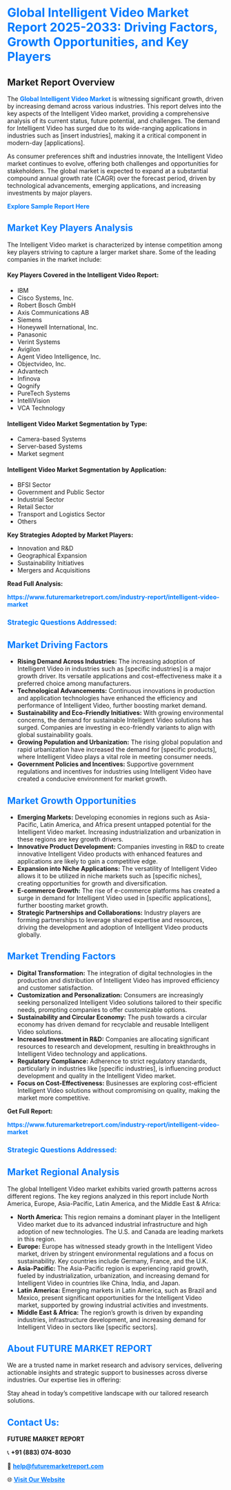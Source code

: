 <h1 style="color: #007BFF;">Global Intelligent Video Market Report 2025-2033: Driving Factors, Growth Opportunities, and Key Players</h1>

<section id="overview">
<h2>Market Report Overview</h2>
<p>The <a href="https://www.futuremarketreport.com/industry-report/intelligent-video-market" style="color: #007BFF; text-decoration: none;"><strong>Global Intelligent Video Market</strong></a> is witnessing significant growth, driven by increasing demand across various industries. This report delves into the key aspects of the Intelligent Video market, providing a comprehensive analysis of its current status, future potential, and challenges. The demand for Intelligent Video has surged due to its wide-ranging applications in industries such as [insert industries], making it a critical component in modern-day [applications].</p>
<p>As consumer preferences shift and industries innovate, the Intelligent Video market continues to evolve, offering both challenges and opportunities for stakeholders. The global market is expected to expand at a substantial compound annual growth rate (CAGR) over the forecast period, driven by technological advancements, emerging applications, and increasing investments by major players.</p>
</section>

<section id="overview">
<p><a href="https://www.futuremarketreport.com/request-sample/reportId=101925" style="color: #007BFF; text-decoration: none;"><strong>Explore Sample Report Here</strong></a></p>
</section>

<section id="key-players">
<h2 style="color: #007BFF;">Market Key Players Analysis</h2>
<p>The Intelligent Video market is characterized by intense competition among key players striving to capture a larger market share. Some of the leading companies in the market include:</p>
<h4>Key Players Covered in the Intelligent Video Report:</h4>
<ul><li>IBM</li><li>Cisco Systems, Inc.</li><li>Robert Bosch GmbH</li><li>Axis Communications AB</li><li>Siemens</li><li>Honeywell International, Inc.</li><li>Panasonic</li><li>Verint Systems</li><li>Avigilon</li><li>Agent Video Intelligence, Inc.</li><li>Objectvideo, Inc.</li><li>Advantech</li><li>Infinova</li><li>Qognify</li><li>PureTech Systems</li><li>IntelliVision</li><li>VCA Technology</li></ul>
<h4>Intelligent Video Market Segmentation by Type:</h4>
<ul><li>Camera-based Systems</li><li>Server-based Systems</li><li>Market segment</li></ul>

<h4>Intelligent Video Market Segmentation by Application:</h4>
<ul><li>BFSI Sector</li><li>Government and Public Sector</li><li>Industrial Sector</li><li>Retail Sector</li><li>Transport and Logistics Sector</li><li>Others</li></ul>
<p><strong>Key Strategies Adopted by Market Players:</strong></p>
<ul>
<li>Innovation and R&D</li>
<li>Geographical Expansion</li>
<li>Sustainability Initiatives</li>
<li>Mergers and Acquisitions</li>
</ul>
</section>

<section>
<p><strong>Read Full Analysis: </strong></p><a href="https://www.futuremarketreport.com/industry-report/intelligent-video-market" style="color: #007BFF; text-decoration: none;"><strong>https://www.futuremarketreport.com/industry-report/intelligent-video-market</strong></a>
<h3 style="color: #007BFF;">Strategic Questions Addressed:</h3>
</section>

<section id="driving-factors">
<h2 style="color: #007BFF;">Market Driving Factors</h2>
<ul>
<li><strong>Rising Demand Across Industries:</strong> The increasing adoption of Intelligent Video in industries such as [specific industries] is a major growth driver. Its versatile applications and cost-effectiveness make it a preferred choice among manufacturers.</li>
<li><strong>Technological Advancements:</strong> Continuous innovations in production and application technologies have enhanced the efficiency and performance of Intelligent Video, further boosting market demand.</li>
<li><strong>Sustainability and Eco-Friendly Initiatives:</strong> With growing environmental concerns, the demand for sustainable Intelligent Video solutions has surged. Companies are investing in eco-friendly variants to align with global sustainability goals.</li>
<li><strong>Growing Population and Urbanization:</strong> The rising global population and rapid urbanization have increased the demand for [specific products], where Intelligent Video plays a vital role in meeting consumer needs.</li>
<li><strong>Government Policies and Incentives:</strong> Supportive government regulations and incentives for industries using Intelligent Video have created a conducive environment for market growth.</li>
</ul>
</section>

<section id="growth-opportunities">
<h2 style="color: #007BFF;">Market Growth Opportunities</h2>
<ul>
<li><strong>Emerging Markets:</strong> Developing economies in regions such as Asia-Pacific, Latin America, and Africa present untapped potential for the Intelligent Video market. Increasing industrialization and urbanization in these regions are key growth drivers.</li>
<li><strong>Innovative Product Development:</strong> Companies investing in R&D to create innovative Intelligent Video products with enhanced features and applications are likely to gain a competitive edge.</li>
<li><strong>Expansion into Niche Applications:</strong> The versatility of Intelligent Video allows it to be utilized in niche markets such as [specific niches], creating opportunities for growth and diversification.</li>
<li><strong>E-commerce Growth:</strong> The rise of e-commerce platforms has created a surge in demand for Intelligent Video used in [specific applications], further boosting market growth.</li>
<li><strong>Strategic Partnerships and Collaborations:</strong> Industry players are forming partnerships to leverage shared expertise and resources, driving the development and adoption of Intelligent Video products globally.</li>
</ul>
</section>

<section id="trending-factors">
<h2 style="color: #007BFF;">Market Trending Factors</h2>
<ul>
<li><strong>Digital Transformation:</strong> The integration of digital technologies in the production and distribution of Intelligent Video has improved efficiency and customer satisfaction.</li>
<li><strong>Customization and Personalization:</strong> Consumers are increasingly seeking personalized Intelligent Video solutions tailored to their specific needs, prompting companies to offer customizable options.</li>
<li><strong>Sustainability and Circular Economy:</strong> The push towards a circular economy has driven demand for recyclable and reusable Intelligent Video solutions.</li>
<li><strong>Increased Investment in R&D:</strong> Companies are allocating significant resources to research and development, resulting in breakthroughs in Intelligent Video technology and applications.</li>
<li><strong>Regulatory Compliance:</strong> Adherence to strict regulatory standards, particularly in industries like [specific industries], is influencing product development and quality in the Intelligent Video market.</li>
<li><strong>Focus on Cost-Effectiveness:</strong> Businesses are exploring cost-efficient Intelligent Video solutions without compromising on quality, making the market more competitive.</li>
</ul>
</section>

<section>
<p><strong>Get Full Report: </strong></p><a href="https://www.futuremarketreport.com/industry-report/intelligent-video-market" style="color: #007BFF; text-decoration: none;"><strong>https://www.futuremarketreport.com/industry-report/intelligent-video-market</strong></a>
<h3 style="color: #007BFF;">Strategic Questions Addressed:</h3>
</section>


<section id="regional-analysis">
<h2 style="color: #007BFF;">Market Regional Analysis</h2>
<p>The global Intelligent Video market exhibits varied growth patterns across different regions. The key regions analyzed in this report include North America, Europe, Asia-Pacific, Latin America, and the Middle East & Africa:</p>
<ul>
<li><strong>North America:</strong> This region remains a dominant player in the Intelligent Video market due to its advanced industrial infrastructure and high adoption of new technologies. The U.S. and Canada are leading markets in this region.</li>
<li><strong>Europe:</strong> Europe has witnessed steady growth in the Intelligent Video market, driven by stringent environmental regulations and a focus on sustainability. Key countries include Germany, France, and the U.K.</li>
<li><strong>Asia-Pacific:</strong> The Asia-Pacific region is experiencing rapid growth, fueled by industrialization, urbanization, and increasing demand for Intelligent Video in countries like China, India, and Japan.</li>
<li><strong>Latin America:</strong> Emerging markets in Latin America, such as Brazil and Mexico, present significant opportunities for the Intelligent Video market, supported by growing industrial activities and investments.</li>
<li><strong>Middle East & Africa:</strong> The region’s growth is driven by expanding industries, infrastructure development, and increasing demand for Intelligent Video in sectors like [specific sectors].</li>
</ul>
</section>

<footer>
<h2 style="color: #007BFF;">About FUTURE MARKET REPORT</h2>
<p>We are a trusted name in market research and advisory services, delivering actionable insights and strategic support to businesses across diverse industries. Our expertise lies in offering:</p>

<p>Stay ahead in today’s competitive landscape with our tailored research solutions.</p>

<h2 style="color: #007BFF;">Contact Us:</h2>
<p><strong>FUTURE MARKET REPORT</strong></p>
<p>📞 <strong>+91 (883) 074-8030</strong></p>
<p>📧 <strong><a href="mailto:help@futuremarketreport.com" style="color: #007BFF;">help@futuremarketreport.com</a></strong></p>
<p>🌐 <strong><a href="https://www.futuremarketreport.com/" style="color: #007BFF;">Visit Our Website</a></strong></p>
</footer>